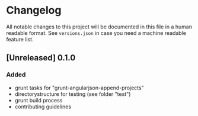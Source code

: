 # Changelog
All notable changes to this project will be documented in this file in a human readable format.
See <code>versions.json</code> in case you need a machine readable feature list.

## [Unreleased] 0.1.0
### Added
* grunt tasks for "grunt-angularjson-append-projects"
* directorystructure for testing (see folder "test")
* grunt build process
* contributing guidelines
